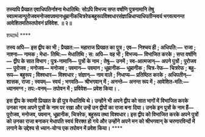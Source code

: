 **तस्यापि प्रैयव्रत एवाधिपतिर्नाश्ना मेधातिथि: सोऽपि विभज्य सप्त वर्षाणि पुत्रनामानि तेषु** **स्वात्मजान्पुरोजवमनोजवपवमानधूम्रानीकचित्ररेफबहुरूपविश्वधारसंज्ञान्निधाप्याधिपतीन्स्वयं भगवत्यनन्त** **आवेशितमतिस्तपोवनं प्रविवेश. ॥ २॥** 

शब्दार्थ **** 

**तस्य अपि—** **इस द्वीप का भी** **; प्रैयव्रत:—** **महाराज प्रियव्रत का पुत्र** **; एव—** **निश्चय ही** **; अधिपति:—** **राजा** **; नाश्ना—** **नामक** **; मेधा-** **तिथि:—** **मेधातिथि** **; स: अपि—** **वह भी** **; विभज्य—** **विभाजित करके** **; सप्त वर्षाणि—** **द्वीप के सात विभाग** **; पुत्र-नामानि—** **पुत्रों** **के नाम** **; तेषु—** **उनमें** **; स्व-आत्मजान्—** **अपने पुत्रों** **; पुरोजव—** **पुरोजव** **; मनोजव—** **मनोजव** **; पवमान—** **पवमान** **; धूम्रानीक—** **धूम्रानीक** **; चित्र-रेफ—** **चित्ररेफ** **; बहु-रूप—** **बहुरूप** **; विश्वधार—** **विश्वधार** **; संज्ञान्—** **नाम वाले** **; निधाप्य—** **प्रतिष्ठित करके** **;** **अधिपतीन्—** **शासक, राजा** **; स्वयम्—** **स्वयं** **; भगवति—** **श्रीभगवान् में** **; अनन्ते—** **अनन्त रूप में** **; आवेशित-मति:—** **ध्यानमग्न** **;** **तप:-वनम्—** **तपोवन में** **; प्रविवेश—** **प्रवेश किया।** **.** 

**इस द्वीप के स्वामी प्रियव्रत के ही पुत्र मेधातिथि थे। उन्होंने भी अपने द्वीप को सात भागों में** **विभाजित करके उनका नाम अपने पुत्रों के नाम पर रखा और उन्हें उन द्वीपों का राजा बना** **दिया। उनके इन पुत्रों के नाम हैं—पुरोजव, मनोजव, पवमान, धूम्रानीक, चित्ररेफ, बहुरूप तथा** **विश्वधार। इस द्वीप को विभाजित करके अपने पुत्रों को उनका राजा बनाकर मेधापति स्वयं** **विरक्त हो गये और उन्होंने अपने मन को श्रीभगवान् के चरणारविन्दों में लगाने के उद्देश्य से** **ध्यान-योग्य एक तपोवन में प्रवेश किया।** **** 